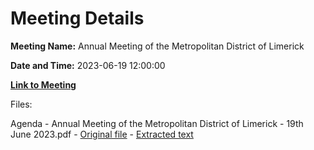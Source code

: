 # Meeting Details

**Meeting Name:** Annual Meeting of the Metropolitan District of Limerick

**Date and Time:** 2023-06-19 12:00:00

**[Link to Meeting](https://www.limerick.ie/council/whats-on/annual-meeting-of-the-metropolitan-district-of-limerick)**

Files: 

Agenda - Annual Meeting of the Metropolitan District of Limerick - 19th June 2023.pdf - [Original file](https://www.limerick.ie/sites/default/files/media/documents/2023-06/Agenda-Annual-Meeting-of-the-Metropolitan-District-of-Limerick-19th-June-2023.pdf) - [Extracted text](./Agenda%20-%20Annual%20Meeting%20of%20the%20Metropolitan%20District%20of%20Limerick%20-%2019th%20June%202023.md)

